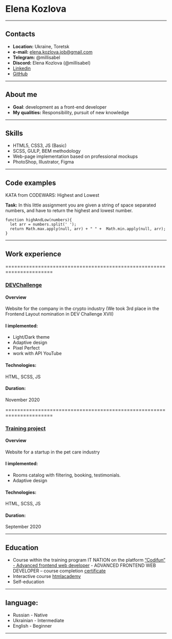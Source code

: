 # Elena Kozlova

****
## Contacts
- __Location:__ Ukraine, Toretsk
- __e-mail:__ [elena.kozlova.job@gmail.com](mailto:elena.kozlova.job@gmail.com)
- __Telegram:__ @millisabel
- __Discord:__ Elena Kozlova (@millisabel)
- [Linkedin](https://www.linkedin.com/in/elena-kozlova-3a86021a1)
- [GitHub](https://github.com/millisabel)

****
## About me
- __Goal__: development as a front-end developer
- __My qualities:__ Responsibility, pursuit of new knowledge

****
## Skills
- HTML5, CSS3, JS (Basic)
- SCSS, GULP, BEM methodology
- Web-page implementation based on professional mockups
- PhotoShop, Illustrator, Figma

****
## Code examples
KATA from CODEWARS: Highest and Lowest 

__Task:__ In this little assignment you are given a string of space separated numbers, and have to return the highest and lowest number.
``` JS
function highAndLow(numbers){
  let arr = numbers.split(' ');
  return Math.max.apply(null, arr) + " " +  Math.min.apply(null, arr);
}
```

****
## Work experience

======================================================================
### [DEVChallenge](https://millisabel.github.io/DEVChallenge/)
#### Overview
Website for the company in the crypto industry (We took 3rd place in the Frontend Layout nomination in DEV Challenge XVII)
#### I implemented:
- Light/Dark theme
- Adaptive design
- Pixel Perfect
- work with API YouTube
#### Technologies:
  HTML, SCSS, JS
#### Duration:
  November 2020

======================================================================
### [Training project](https://millisabel.github.io/Portfolio/hotelcats/)
#### Overview
Website for a startup in the pet care industry
#### I implemented:
- Rooms catalog with filtering, booking, testimonials.
- Adaptive design
#### Technologies:
HTML, SCSS, JS
#### Duration:
September 2020

****
## Education
- Course within the training program IT NATION on the platform [“Codifun” - Advanced frontend web developer](https://codifun.com/academies) - ADVANCED FRONTEND WEB DEVELOPER – course completion [certificate](eyJpdiI6ImJCd2RTVmZQUWk3N1IyTnlNXC93ejZBPT0iLCJ2YWx1ZSI6ImpoOUtqQ2Z2M2VhWndnNzAwNDhsSWc9PSIsIm1hYyI6ImU5MDBhNWY3MGQzMjdiOGM2NGU4YmRmYmNmYTE2ZTc3NjhjNzlmYjVmYjBkZGEwOWUwYTFiOGI2M2IwMDA2YzMifQ)
- Interactive course [htmlacademy](https://htmlacademy.ru/)
- Self-education

****
## language:
- Russian - Native
- Ukrainian - Intermediate
- English - Beginner

****